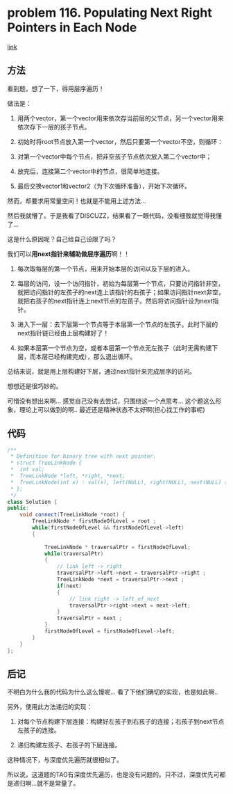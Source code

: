 # problem 116. Populating Next Right Pointers in Each Node

[link](https://leetcode.com/problems/populating-next-right-pointers-in-each-node/)

## 方法

看到题，想了一下，得用层序遍历！

做法是：

1. 用两个vector，第一个vector用来依次存当前层的父节点，另一个vector用来依次存下一层的孩子节点。

2. 初始时将root节点放入第一个vector，然后只要第一个vector不空，则循环：

3. 对第一个vector中每个节点，把非空孩子节点依次放入第二个vector中；

4. 放完后，连接第二个vector中的节点，很简单地连接。

5. 最后交换vector1和vector2（为下次循环准备），开始下次循环。

然而，却要求用常量空间！也就是不能用上述方法...

然后我就懵了。于是我看了DISCUZZ，结果看了一眼代码，没看细致就觉得我懂了...

这是什么原因呢？自己给自己设限了吗？

我们可以**用next指针来辅助做层序遍历**啊！！

1. 每次取每层的第一个节点，用来开始本层的访问以及下层的进入。

2. 每层的访问，设一个访问指针，初始为每层第一个节点，只要访问指针非空，就把访问指针的左孩子的next连上该指针的右孩子；如果访问指针next非空，就把右孩子的next指针连上next节点的左孩子。然后将访问指针设为next指针。

3. 进入下一层：去下层第一个节点等于本层第一个节点的左孩子。此时下层的next指针链已经由上层构建好了！

4. 如果本层第一个节点为空，或者本层第一个节点无左孩子（此时无需构建下层，而本层已经构建完成），那么退出循环。

总结来说，就是用上层构建好下层，通过next指针来完成层序的访问。

想想还是很巧妙的。

可惜没有想出来啊... 感觉自己没有去尝试，只围绕这一个点思考... 这个题这么形象，理论上可以做到的啊.. 最近还是精神状态不太好啊(担心找工作的事呢)

## 代码

```C++
/**
 * Definition for binary tree with next pointer.
 * struct TreeLinkNode {
 *  int val;
 *  TreeLinkNode *left, *right, *next;
 *  TreeLinkNode(int x) : val(x), left(NULL), right(NULL), next(NULL) {}
 * };
 */
class Solution {
public:
    void connect(TreeLinkNode *root) {
        TreeLinkNode * firstNodeOfLevel = root ;
        while(firstNodeOfLevel && firstNodeOfLevel->left)
        {
            
            TreeLinkNode * traversalPtr = firstNodeOfLevel;
            while(traversalPtr)
            {
                // link left -> right
                traversalPtr->left->next = traversalPtr->right ;
                TreeLinkNode *next = traversalPtr->next ;
                if(next)
                {
                    // link right -> left_of_next
                    traversalPtr->right->next = next->left;
                }
                traversalPtr = next ;
            }
            firstNodeOfLevel = firstNodeOfLevel->left;
        }
    }
};
```
## 后记

不明白为什么我的代码为什么这么慢呢... 看了下他们确切的实现，也是如此啊.. 

另外，使用此方法递归的实现：

1. 对每个节点构建下层连接：构建好左孩子到右孩子的连接；右孩子到next节点左孩子的连接。

2. 递归构建左孩子、右孩子的下层连接。

这种情况下，与深度优先遍历就很相似了。

所以说，这道题的TAG有深度优先遍历，也是没有问题的。只不过，深度优先可都是递归啊...就不是常量了。
